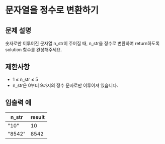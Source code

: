 # 문자열을 정수로 변환하기

## 문제 설명

숫자로만 이루어진 문자열 n_str이 주어질 때, n_str을 정수로 변환하여 return하도록 solution 함수를 완성해주세요.  


## 제한사항

- 1 ≤ n_str ≤ 5
- n_str은 0부터 9까지의 정수 문자로만 이루어져 있습니다.


## 입출력 예

| n_str  | result |
|--------|--------|
| "10"   | 10     |
| "8542" | 8542   |
